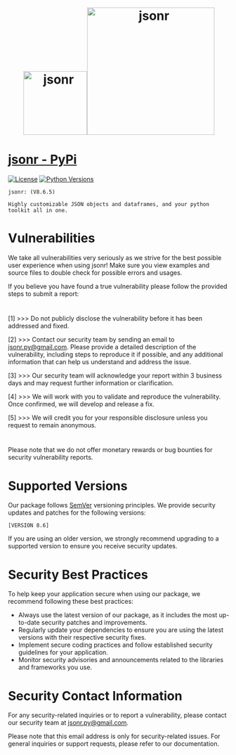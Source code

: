 <h1 align="center">
  <a href="https://pypi.org/project/jsonr"><img src="https://i.ibb.co/9hg4pF2/jsonr-modified.png" alt="jsonr" border="0" width="145"></a><a href="https://pypi.org/project/jsonr"><img src="https://i.ibb.co/NK3W9Dk/jsonr-preview-modified.png" alt="jsonr" border="0" width="290">
  </a>
</h1>


# [jsonr - PyPi](https://pypi.org/project/jsonr)
[![License](https://img.shields.io/badge/license-MIT-blue.svg)](https://github.com/jsonr-py/jsonr/blob/master/LICENSE)
[![Python Versions](https://img.shields.io/badge/python-3.7%20|%203.8%20|%203.9%20|%203.10%20|%203.11%20|%203.12%20-blue)](https://www.python.org/downloads/)

```
jsonr: (V8.6.5)

Highly customizable JSON objects and dataframes, and your python toolkit all in one.
```

# Vulnerabilities
We take all vulnerabilities very seriously as we strive for the best possible user experience when using jsonr!
Make sure you view examples and source files to double check for possible errors and usages.

If you believe you have found a true vulnerability please follow the provided steps to submit a report:
#
[1] >>> Do not publicly disclose the vulnerability before it has been addressed and fixed.

[2] >>> Contact our security team by sending an email to jsonr.py@gmail.com. Please provide a detailed description of the vulnerability, including steps to reproduce it if possible, and any additional information that can help us understand and address the issue.

[3] >>> Our security team will acknowledge your report within 3 business days and may request further information or clarification.

[4] >>> We will work with you to validate and reproduce the vulnerability. Once confirmed, we will develop and release a fix.

[5] >>> We will credit you for your responsible disclosure unless you request to remain anonymous.

#
Please note that we do not offer monetary rewards or bug bounties for security vulnerability reports.
#
# Supported Versions
Our package follows [SemVer](https://semver.org/) versioning principles. We provide security updates and patches for the following versions:
```
[VERSION 8.6]
```
If you are using an older version, we strongly recommend upgrading to a supported version to ensure you receive security updates.
#
# Security Best Practices
To help keep your application secure when using our package, we recommend following these best practices:

- Always use the latest version of our package, as it includes the most up-to-date security patches and improvements.
- Regularly update your dependencies to ensure you are using the latest versions with their respective security fixes.
- Implement secure coding practices and follow established security guidelines for your application.
- Monitor security advisories and announcements related to the libraries and frameworks you use.
#

# Security Contact Information
For any security-related inquiries or to report a vulnerability, please contact our security team at jsonr.py@gmail.com.

Please note that this email address is only for security-related issues. For general inquiries or support requests, please refer to our documentation.
